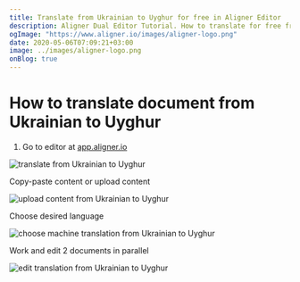 ```yaml
---
title: Translate from Ukrainian to Uyghur for free in Aligner Editor
description: Aligner Dual Editor Tutorial. How to translate for free from Ukrainian to Uyghur. Aligner is multilingual document management platform. 
ogImage: "https://www.aligner.io/images/aligner-logo.png"
date: 2020-05-06T07:09:21+03:00
image: ../images/aligner-logo.png
onBlog: true
---
```


# How to translate document from Ukrainian to Uyghur

1. Go to editor at [app.aligner.io](https://app.aligner.io "Aligner App web page")

![translate from Ukrainian to Uyghur](../aligner-blank-editor.png "translate from Ukrainian to Uyghur")

Copy-paste content or upload content

![upload content from Ukrainian to Uyghur](../aligner-uploaded-document.png "upload content from Ukrainian to Uyghur")

Choose desired language

![choose machine translation from Ukrainian to Uyghur](../aligner-language-dropdown.png "choose machine translation from Ukrainian to Uyghur")

Work and edit 2 documents in parallel

![edit translation from Ukrainian to Uyghur](../aligner-double-sitded-editor.png "edit translation from Ukrainian to Uyghur")


